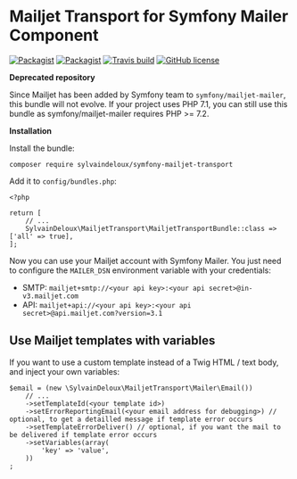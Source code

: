 Mailjet Transport for Symfony Mailer Component
==============================================

[![Packagist](https://img.shields.io/packagist/v/sylvaindeloux/symfony-mailjet-transport.svg)](https://packagist.org/packages/sylvaindeloux/symfony-mailjet-transport)
[![Packagist](https://img.shields.io/packagist/dt/sylvaindeloux/symfony-mailjet-transport.svg)](https://packagist.org/packages/sylvaindeloux/symfony-mailjet-transport)
[![Travis build](https://img.shields.io/travis/sylvaindeloux/symfony-mailjet-transport.svg)](https://travis-ci.org/github/sylvaindeloux/symfony-mailjet-transport)
[![GitHub license](https://img.shields.io/badge/license-MIT-blue.svg)](https://github.com/sylvaindeloux/symfony-mailjet-transport/blob/master/LICENSE.md)

**Deprecated repository**

Since Mailjet has been added by Symfony team to `symfony/mailjet-mailer`, this bundle will not evolve. If your project uses PHP 7.1, you can still use this bundle as symfony/mailjet-mailer requires PHP >= 7.2.

**Installation**

Install the bundle:

    composer require sylvaindeloux/symfony-mailjet-transport

Add it to `config/bundles.php`:

    <?php

    return [
        // ...
        SylvainDeloux\MailjetTransport\MailjetTransportBundle::class => ['all' => true],
    ];

Now you can use your Mailjet account with Symfony Mailer. You just need to configure the `MAILER_DSN` environment variable with your credentials:

* SMTP: `mailjet+smtp://<your api key>:<your api secret>@in-v3.mailjet.com`
* API: `mailjet+api://<your api key>:<your api secret>@api.mailjet.com?version=3.1`

Use Mailjet templates with variables
------------------------------------

If you want to use a custom template instead of a Twig HTML / text body, and inject your own variables:

    $email = (new \SylvainDeloux\MailjetTransport\Mailer\Email())
        // ...
        ->setTemplateId(<your template id>)
        ->setErrorReportingEmail(<your email address for debugging>) // optional, to get a detailled message if template error occurs
        ->setTemplateErrorDeliver() // optional, if you want the mail to be delivered if template error occurs
        ->setVariables(array(
            'key' => 'value',
        ))
    ;
